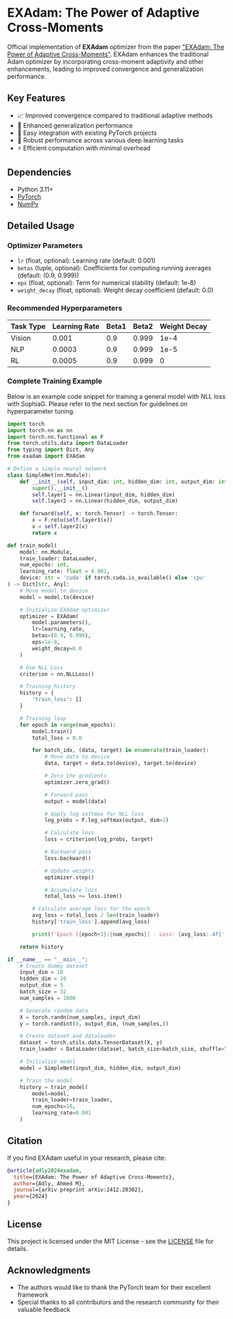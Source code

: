 # EXAdam: The Power of Adaptive Cross-Moments

Official implementation of **EXAdam** optimizer from the paper ["EXAdam: The Power of Adaptive Cross-Moments"](https://arxiv.org/abs/2412.20302). EXAdam enhances the traditional Adam optimizer by incorporating cross-moment adaptivity and other enhancements, leading to improved convergence and generalization performance.

## Key Features

- 📈 Improved convergence compared to traditional adaptive methods
- 🚀 Enhanced generalization performance
- 🔧 Easy integration with existing PyTorch projects
- 💪 Robust performance across various deep learning tasks
- ⚡ Efficient computation with minimal overhead

<!-- ## Installation -->
<!---->
<!-- ```bash -->
<!-- pip install exadam -->
<!-- ``` -->
<!---->

## Dependencies

- Python 3.11+
- [PyTorch](https://pytorch.org)
- [NumPy](https://numpy.org)

## Detailed Usage

### Optimizer Parameters

- `lr` (float, optional): Learning rate (default: 0.001)
- `betas` (tuple, optional): Coefficients for computing running averages (default: (0.9, 0.999))
- `eps` (float, optional): Term for numerical stability (default: 1e-8)
- `weight_decay` (float, optional): Weight decay coefficient (default: 0.0)

### Recommended Hyperparameters

| Task Type | Learning Rate | Beta1 | Beta2 | Weight Decay |
| --------- | ------------- | ----- | ----- | ------------ |
| Vision    | 0.001         | 0.9   | 0.999 | 1e-4         |
| NLP       | 0.0003        | 0.9   | 0.999 | 1e-5         |
| RL        | 0.0005        | 0.9   | 0.999 | 0            |

### Complete Training Example

Below is an example code snippet for training a general model with NLL loss with SophiaG. Please refer to the next section for guidelines on hyperparameter tuning.

```python
import torch
import torch.nn as nn
import torch.nn.functional as F
from torch.utils.data import DataLoader
from typing import Dict, Any
from exadam import EXAdam

# Define a simple neural network
class SimpleNet(nn.Module):
    def __init__(self, input_dim: int, hidden_dim: int, output_dim: int):
        super().__init__()
        self.layer1 = nn.Linear(input_dim, hidden_dim)
        self.layer2 = nn.Linear(hidden_dim, output_dim)

    def forward(self, x: torch.Tensor) -> torch.Tensor:
        x = F.relu(self.layer1(x))
        x = self.layer2(x)
        return x

def train_model(
    model: nn.Module,
    train_loader: DataLoader,
    num_epochs: int,
    learning_rate: float = 0.001,
    device: str = 'cuda' if torch.cuda.is_available() else 'cpu'
) -> Dict[str, Any]:
    # Move model to device
    model = model.to(device)

    # Initialize EXAdam optimizer
    optimizer = EXAdam(
        model.parameters(),
        lr=learning_rate,
        betas=(0.9, 0.999),
        eps=1e-8,
        weight_decay=0.0
    )

    # Use NLL Loss
    criterion = nn.NLLLoss()

    # Training history
    history = {
        'train_loss': []
    }

    # Training loop
    for epoch in range(num_epochs):
        model.train()
        total_loss = 0.0

        for batch_idx, (data, target) in enumerate(train_loader):
            # Move data to device
            data, target = data.to(device), target.to(device)

            # Zero the gradients
            optimizer.zero_grad()

            # Forward pass
            output = model(data)

            # Apply log softmax for NLL loss
            log_probs = F.log_softmax(output, dim=1)

            # Calculate loss
            loss = criterion(log_probs, target)

            # Backward pass
            loss.backward()

            # Update weights
            optimizer.step()

            # Accumulate loss
            total_loss += loss.item()

        # Calculate average loss for the epoch
        avg_loss = total_loss / len(train_loader)
        history['train_loss'].append(avg_loss)

        print(f'Epoch [{epoch+1}/{num_epochs}] - Loss: {avg_loss:.4f}')

    return history

if __name__ == "__main__":
    # Create dummy dataset
    input_dim = 10
    hidden_dim = 20
    output_dim = 5
    batch_size = 32
    num_samples = 1000

    # Generate random data
    X = torch.randn(num_samples, input_dim)
    y = torch.randint(0, output_dim, (num_samples,))

    # Create dataset and dataloader
    dataset = torch.utils.data.TensorDataset(X, y)
    train_loader = DataLoader(dataset, batch_size=batch_size, shuffle=True)

    # Initialize model
    model = SimpleNet(input_dim, hidden_dim, output_dim)

    # Train the model
    history = train_model(
        model=model,
        train_loader=train_loader,
        num_epochs=10,
        learning_rate=0.001
    )
```

## Citation

If you find EXAdam useful in your research, please cite:

```bibtex
@article{adly2024exadam,
  title={EXAdam: The Power of Adaptive Cross-Moments},
  author={Adly, Ahmed M},
  journal={arXiv preprint arXiv:2412.20302},
  year={2024}
}
```

## License

This project is licensed under the MIT License - see the [LICENSE](LICENSE) file for details.

## Acknowledgments

- The authors would like to thank the PyTorch team for their excellent framework
- Special thanks to all contributors and the research community for their valuable feedback
